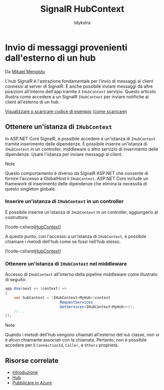 ﻿---
title: SignalR HubContext
author: tdykstra
description: Informazioni su come usare il servizio ASP.NET Core SignalR HubContext per l'invio di notifiche ai client all'esterno di un hub.
monikerRange: '>= aspnetcore-2.1'
ms.author: tdykstra
ms.custom: mvc
ms.date: 06/13/2018
uid: signalr/hubcontext
ms.openlocfilehash: 6b955c2064d7d6a045594e56326e2f7df282675f
ms.sourcegitcommit: 3ca527f27c88cfc9d04688db5499e372fbc2c775
ms.translationtype: MT
ms.contentlocale: it-IT
ms.lasthandoff: 07/17/2018
ms.locfileid: "39095307"
---
# <a name="send-messages-from-outside-a-hub"></a>Invio di messaggi provenienti dall'esterno di un hub

Da [Mikael Mengistu](https://twitter.com/MikaelM_12)

L'hub SignalR è l'astrazione fondamentale per l'invio di messaggi ai client connessi al server di SignalR. È anche possibile inviare messaggi da altre posizioni all'interno dell'app tramite il `IHubContext` servizio. Questo articolo illustra come accedere a un SignalR `IHubContext` per inviare notifiche ai client all'esterno di un hub.

[Visualizzare o scaricare codice di esempio](https://github.com/aspnet/Docs/tree/master/aspnetcore/signalr/hubcontext/sample/) [(come scaricare)](xref:tutorials/index#how-to-download-a-sample)

## <a name="get-an-instance-of-ihubcontext"></a>Ottenere un'istanza di `IHubContext`

In ASP.NET Core SignalR, è possibile accedere a un'istanza di `IHubContext` tramite inserimento delle dipendenze. È possibile inserire un'istanza di `IHubContext` in un controller, middleware o altro servizio di inserimento delle dipendenze. Usare l'istanza per inviare messaggi ai client.

> [!NOTE]
> Questo comportamento è diverso da SignalR ASP.NET che consente di fornire l'accesso a GlobalHost il `IHubContext`. ASP.NET Core include un framework di inserimento delle dipendenze che elimina la necessità di questo singleton globale.

### <a name="inject-an-instance-of-ihubcontext-in-a-controller"></a>Inserire un'istanza di `IHubContext` in un controller

È possibile inserire un'istanza di `IHubContext` in un controller, aggiungerlo al costruttore:

[!code-csharp[IHubContext](hubcontext/sample/Controllers/HomeController.cs?range=12-19,57)]

A questo punto, con l'accesso a un'istanza di `IHubContext`, è possibile chiamare i metodi dell'hub come se fossi nell'hub stesso.

[!code-csharp[IHubContext](hubcontext/sample/Controllers/HomeController.cs?range=21-25)]

### <a name="get-an-instance-of-ihubcontext-in-middleware"></a>Ottenere un'istanza di `IHubContext` nel middleware

Accesso di `IHubContext` all'interno della pipeline middleware come illustrato di seguito:

```csharp
app.Use(next => (context) =>
{
    var hubContext = (IHubContext<MyHub>)context
                        .RequestServices
                        .GetServices<IHubContext<MyHub>>();
    //...
});
```

> [!NOTE]
> Quando i metodi dell'hub vengono chiamati all'esterno del `Hub` classe, non vi è alcun chiamante associati con la chiamata. Pertanto, non è possibile accedere per il `ConnectionId`, `Caller`, e `Others` proprietà.

## <a name="related-resources"></a>Risorse correlate

* [Introduzione](xref:tutorials/signalr)
* [Hub](xref:signalr/hubs)
* [Pubblicare in Azure](xref:signalr/publish-to-azure-web-app)
